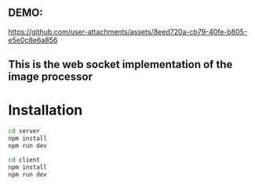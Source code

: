 ## DEMO:

https://github.com/user-attachments/assets/8eed720a-cb79-40fe-b805-e5e0c8e6a856

## This is the web socket implementation of the image processor

# Installation

```bash
cd server
npm install
npm run dev

cd client
npm install
npm run dev

```
